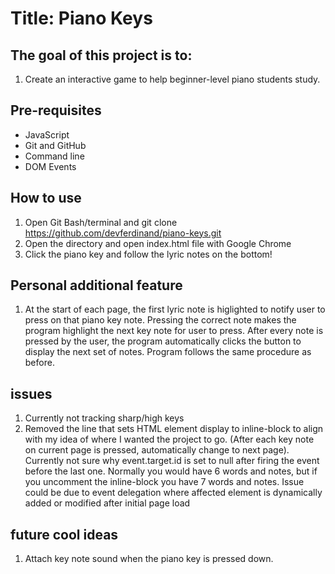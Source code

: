 # Title: Piano Keys

## The goal of this project is to:
1. Create an interactive game to help beginner-level piano students study.

## Pre-requisites
+ JavaScript
+ Git and GitHub
+ Command line
+ DOM Events

## How to use
1. Open Git Bash/terminal and git clone https://github.com/devferdinand/piano-keys.git
2. Open the directory and open index.html file with Google Chrome
3. Click the piano key and follow the lyric notes on the bottom!

## Personal additional feature
1. At the start of each page, the first lyric note is higlighted to notify user to press on that piano key note. Pressing the correct note makes the program highlight the next key note for user to press. After every note is pressed by the user, the program automatically clicks the button to display the next set of notes. Program follows the same procedure as before.

## issues
1. Currently not tracking sharp/high keys
2. Removed the line that sets HTML element display to inline-block to align with my idea of where I wanted the project to go. (After each key note on current page is pressed, automatically change to next page). Currently not sure why event.target.id is set to null after firing the event before the last one. Normally you would have 6 words and notes, but if you uncomment the inline-block you have 7 words and notes. Issue could be due to event delegation where affected element is dynamically added or modified after initial page load

## future cool ideas
1. Attach key note sound when the piano key is pressed down.